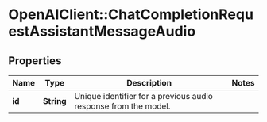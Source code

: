 # OpenAIClient::ChatCompletionRequestAssistantMessageAudio

## Properties
Name | Type | Description | Notes
------------ | ------------- | ------------- | -------------
**id** | **String** | Unique identifier for a previous audio response from the model.  | 


